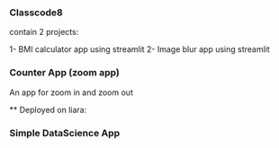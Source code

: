 ### Classcode8

contain 2 projects:

1- BMI calculator app using streamlit
2- Image blur app using streamlit

### Counter App (zoom app)

An app for zoom in and zoom out

** Deployed on liara: 

### Simple DataScience App

